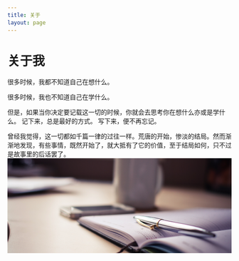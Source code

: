 ```yaml
---
title: 关于
layout: page
---
```


# 关于我
很多时候，我都不知道自己在想什么。

很多时候，我也不知道自己在学什么。

但是，如果当你决定要记载这一切的时候，你就会去思考你在想什么亦或是学什么。
记下来，总是最好的方式。
写下来，便不再忘记。

曾经我觉得，这一切都如千篇一律的过往一样。荒唐的开始，惨淡的结局。然而渐渐地发现，有些事情，既然开始了，就大抵有了它的价值，至于结局如何，只不过是故事里的后话罢了。
<img src="/assets/images/record.png" style="display:block;margin:auto"/>
